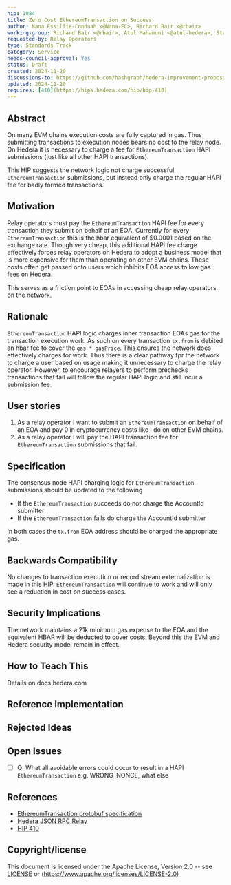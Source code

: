 ```yaml
---
hip: 1084
title: Zero Cost EthereumTransaction on Success
author: Nana Essilfie-Conduah <@Nana-EC>, Richard Bair <@rbair>
working-group: Richard Bair <@rbair>, Atul Mahamuni <@atul-hedera>, Stanimir Stoyanov <stanimir.stoyanov@limechain.tech>
requested-by: Relay Operators
type: Standards Track
category: Service
needs-council-approval: Yes
status: Draft
created: 2024-11-20
discussions-to: https://github.com/hashgraph/hedera-improvement-proposal/discussions/1083
updated: 2024-11-20
requires: [410](https://hips.hedera.com/hip/hip-410)
---
```


## Abstract

On many EVM chains execution costs are fully captured in gas. Thus submitting transactions to execution nodes bears no
cost to the relay node. On Hedera it is necessary to charge a fee for `EthereumTransaction` HAPI submissions (just like
all other HAPI transactions).

This HIP suggests the network logic not charge successful `EthereumTransaction` submissions, but instead only charge the
regular HAPI fee for badly formed transactions.

## Motivation

Relay operators must pay the `EthereumTransaction` HAPI fee for every transaction they submit on behalf of an EOA.
Currently for every `EthereumTransaction` this is the hbar equivalent of $0.0001 based on the exchange rate.
Though very cheap, this additional HAPI fee charge effectively forces relay operators on Hedera to adopt a business
model that is more expensive for them than operating on other EVM chains. These costs often get passed onto users
which inhibits EOA access to low gas fees on Hedera.

This serves as a friction point to EOAs in accessing cheap relay operators on the network.

## Rationale

`EthereumTransaction` HAPI logic charges inner transaction EOAs gas for the transaction execution work.
As such on every transaction `tx.from` is debited an hbar fee to cover the `gas * gasPrice`.
This ensures the network does effectively charges for work.
Thus there is a clear pathway fpr the network to charge a user based on usage making it unnecessary to charge the
relay operator. However, to encourage relayers to perform prechecks transactions that fail will follow the regular
HAPI logic and still incur a submission fee.

## User stories

1. As a relay operator I want to submit an `EthereumTransaction` on behalf of an EOA and pay 0 in cryptocurrency costs
like I do on other EVM chains.
2. As a relay operator I will pay the HAPI transaction fee for `EthereumTransaction` submissions that fail.
  
## Specification

The consensus node HAPI charging logic for `EthereumTransaction` submissions should be updated to the following
- If the `EthereumTransaction` succeeds do not charge the AccountId submitter
- If the `EthereumTransaction` fails do charge the AccountId submitter

In both cases the `tx.from` EOA address should be charged the appropriate gas.

## Backwards Compatibility

No changes to transaction execution or record stream externalization is made in this HIP.
`EthereumTransaction` will continue to work and will only see a reduction in cost on success cases.

## Security Implications

The network maintains a 21k minimum gas expense to the EOA and the equivalent HBAR will be deducted to cover costs.
Beyond this the EVM and Hedera security model remain in effect.

## How to Teach This

Details on docs.hedera.com

## Reference Implementation

## Rejected Ideas


## Open Issues

- [ ] Q: What all avoidable errors could occur to result in a HAPI `EthereumTransaction` e.g. WRONG_NONCE, what else

## References

- [EthereumTransaction protobuf specification](https://github.com/hashgraph/hedera-protobufs/blob/main/services/ethereum_transaction.proto)
- [Hedera JSON RPC Relay](https://docs.hedera.com/hedera/core-concepts/smart-contracts/json-rpc-relay)
- [HIP 410](https://hips.hedera.com/hip/hip-410)

## Copyright/license

This document is licensed under the Apache License, Version 2.0 -- see [LICENSE](../LICENSE) or 
(https://www.apache.org/licenses/LICENSE-2.0)
